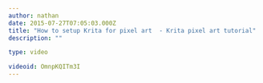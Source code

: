 ```yaml
---
author: nathan
date: 2015-07-27T07:05:03.000Z
title: "How to setup Krita for pixel art  - Krita pixel art tutorial"
description: ""

type: video

videoid: OmnpKQITm3I
---
```

